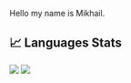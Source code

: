Hello my name is Mikhail.
## 📈 Languages Stats

![](https://github-profile-summary-cards.vercel.app/api/cards/most-commit-language?username=greatwzix&theme=tokyonight&bg)
![](https://github-profile-summary-cards.vercel.app/api/cards/repos-per-language?username=greatwzix&theme=tokyonight&bg)

